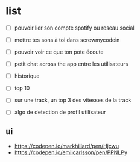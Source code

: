 # list

- [ ] pouvoir lier son compte spotify ou reseau social
- [ ] mettre tes sons à toi dans screwmycodein
- [ ] pouvoir voir ce que ton pote écoute

- [ ] petit chat across the app entre les utilisateurs
- [ ] historique
- [ ] top 10

- [ ] sur une track, un top 3 des vitesses de la track
- [ ] algo de detection de profil utilisateur

## ui

- <https://codepen.io/markhillard/pen/Hjcwu>
- <https://codepen.io/emilcarlsson/pen/PPNLPy>
